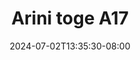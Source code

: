 --- 
title: "Arini toge A17"
description: "nonton  video bokep Arini toge A17 simontox   baru"
date: 2024-07-02T13:35:30-08:00
file_code: "zlxnyph7x49z"
draft: false
cover: "mgkwp8gfil3ud5a1.jpg"
tags: ["Arini", "toge", "bokep-indo", "bokep-viral", "bokep-ig"]
length: 100
fld_id: "1482927"
foldername: "Arini toge"
categories: ["Arini toge"]
views: 0
---